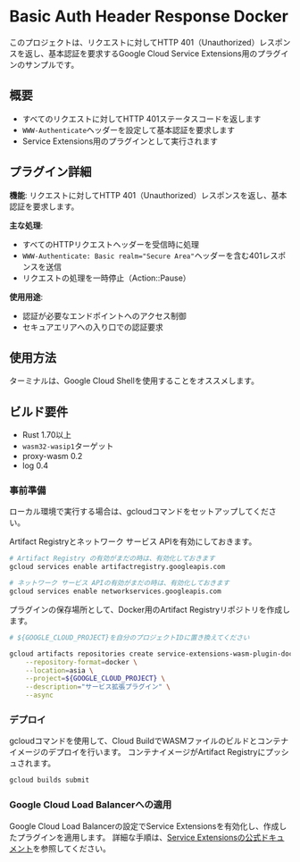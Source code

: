 # Basic Auth Header Response Docker

このプロジェクトは、リクエストに対してHTTP 401（Unauthorized）レスポンスを返し、基本認証を要求するGoogle Cloud Service Extensions用のプラグインのサンプルです。

## 概要

- すべてのリクエストに対してHTTP 401ステータスコードを返します
- `WWW-Authenticate`ヘッダーを設定して基本認証を要求します
- Service Extensions用のプラグインとして実行されます



## プラグイン詳細

**機能**: リクエストに対してHTTP 401（Unauthorized）レスポンスを返し、基本認証を要求します。

**主な処理**:
- すべてのHTTPリクエストヘッダーを受信時に処理
- `WWW-Authenticate: Basic realm="Secure Area"`ヘッダーを含む401レスポンスを送信
- リクエストの処理を一時停止（Action::Pause）

**使用用途**: 
- 認証が必要なエンドポイントへのアクセス制御
- セキュアエリアへの入り口での認証要求


## 使用方法

ターミナルは、Google Cloud Shellを使用することをオススメします。


## ビルド要件

- Rust 1.70以上
- `wasm32-wasip1`ターゲット
- proxy-wasm 0.2
- log 0.4


### 事前準備

ローカル環境で実行する場合は、gcloudコマンドをセットアップしてください。

Artifact Registryとネットワーク サービス APIを有効にしておきます。


```bash
# Artifact Registry の有効がまだの時は、有効化しておきます
gcloud services enable artifactregistry.googleapis.com

# ネットワーク サービス APIの有効がまだの時は、有効化しておきます
gcloud services enable networkservices.googleapis.com
```

プラグインの保存場所として、Docker用のArtifact Registryリポジトリを作成します。

```bash
# ${GOOGLE_CLOUD_PROJECT}を自分のプロジェクトIDに置き換えてください

gcloud artifacts repositories create service-extensions-wasm-plugin-docker \
    --repository-format=docker \
    --location=asia \
    --project=${GOOGLE_CLOUD_PROJECT} \
    --description="サービス拡張プラグイン" \
    --async

```


### デプロイ

gcloudコマンドを使用して、Cloud BuildでWASMファイルのビルドとコンテナイメージのデプロイを行います。
コンテナイメージがArtifact Registryにプッシュされます。

```bash
gcloud builds submit
```

### Google Cloud Load Balancerへの適用

Google Cloud Load Balancerの設定でService Extensionsを有効化し、作成したプラグインを適用します。
詳細な手順は、[Service Extensionsの公式ドキュメント](https://cloud.google.com/service-extensions/docs/configure-edge-extensions)を参照してください。


